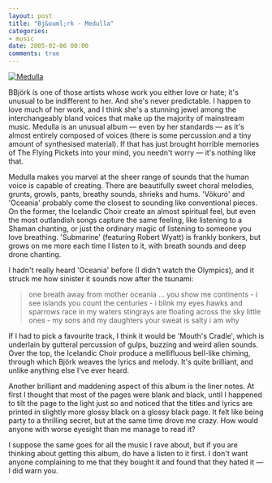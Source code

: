 ```yaml
---
layout: post
title: "Bj&ouml;rk - Medulla"
categories:
- music
date: 2005-02-06 00:00
comments: true
---
```


<p><div class="img-shadow"><a href="http://www.amazon.co.uk/exec/obidos/ASIN/B0002SVY0U/butshesagirl-21" target="_blank"><img src="http://images-eu.amazon.com/images/P/B0002SVY0U.02._PE_.jpg" alt="Medulla" border="0" /></a></div><p>BBj&ouml;rk is one of those artists whose work you either love or hate; it's unusual to be indifferent to her. And she's never predictable. I happen to love much of her work, and I think she's a stunning jewel among the interchangeably bland voices that make up the majority of mainstream music. Medulla is an unusual album &mdash; even by her standards &mdash; as it's almost entirely composed of voices (there is some percussion and a tiny amount of synthesised material). If that has just brought horrible memories of The Flying Pickets into your mind, you needn't worry &mdash; it's nothing like that.</p>


<p>Medulla makes you marvel at the sheer range of sounds that the human voice is capable of creating. There are beautifully sweet choral melodies, grunts, growls, pants, breathy sounds, shrieks and hums. 'V&#246;kur&#243;' and 'Oceania' probably come the closest to sounding like conventional pieces. On the former, the Icelandic Choir create an almost spiritual feel, but even the most outlandish songs capture the same feeling, like listening to a Shaman chanting, or just the ordinary magic of listening to someone you love breathing. 'Submarine' (featuring Robert Wyatt) is frankly bonkers, but grows on me more each time I listen to it, with breath sounds and deep drone chanting.</p>

<p>I hadn't really heard 'Oceania' before (I didn't watch the Olympics), and it struck me how sinister it sounds now after the tsunami:</p>

<blockquote>
<p>
one breath away from mother oceania
...
you show me continents
- i see islands
you count the centuries
- i blink my eyes
hawks and sparrows race in my waters
stingrays are floating
across the sky
little ones - my sons and my daughters
your sweat is salty
i am why
</p>
</blockquote>

<p>If I had to pick a favourite track, I think it would be 'Mouth's Cradle', which is underlain by gutteral percussion of gulps, buzzing and weird alien sounds. Over the top, the Icelandic Choir produce a mellifluous bell-like chiming, through which Bj&ouml;rk weaves the lyrics and melody. It's quite brilliant, and unlike anything else I've ever heard.</p>

<p>Another brilliant and maddening aspect of this album is the liner notes. At first I thought that most of the pages were blank and black, until I happened to tilt the page to the light just so and noticed that the titles and lyrics are printed in slightly more glossy black on a glossy black page. It felt like being party to a thrilling secret, but at the same time drove me crazy. How would anyone with worse eyesight than me manage to read it?</p>

<p>I suppose the same goes for all the music I rave about, but if you are thinking about getting this album, do have a listen to it first. I don't want anyone complaining to me that they bought it and found that they hated it &mdash; I did warn you.</p>
